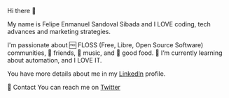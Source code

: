 Hi there 👋

My name is Felipe Enmanuel Sandoval Sibada and I LOVE coding, tech advances and marketing strategies. 

I'm passionate about 🆓 FLOSS (Free, Libre, Open Source Software) communities, 🎳 friends, 🎵 music, and 🦐 good food. 🌱 I’m currently learning about automation, and I LOVE IT.

You have more details about me in my [LinkedIn](https://www.linkedin.com/in/felipesandovalsibada) profile.

💬 Contact
You can reach me on [Twitter](https://www.twitter.com/felipetuitea)

<!--
**felipsandoval/felipsandoval** is a ✨ _special_ ✨ repository because its `README.md` (this file) appears on your GitHub profile.

Here are some ideas to get you started:

- 🔭 I’m currently working on ...
- 🌱 I’m currently learning about ...
- 👯 I’m looking to collaborate on ...
- 🤔 I’m looking for help with ...
- 💬 Ask me about ...
- 📫 How to reach me: ...
- 😄 Pronouns: ...
- ⚡ Fun fact: ...
-->
